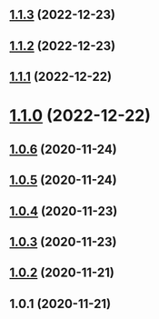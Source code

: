 ## [1.1.3](https://github.com/余聪/babel-helper-decorate-react/compare/v1.1.2...v1.1.3) (2022-12-23)

## [1.1.2](https://github.com/余聪/babel-helper-decorate-react/compare/v1.1.1...v1.1.2) (2022-12-23)

## [1.1.1](https://github.com/余聪/babel-helper-decorate-react/compare/v1.1.0...v1.1.1) (2022-12-22)

# [1.1.0](https://github.com/余聪/babel-helper-decorate-react/compare/v1.0.6...v1.1.0) (2022-12-22)

## [1.0.6](https://github.com/余聪/babel-helper-decorate-react/compare/v1.0.5...v1.0.6) (2020-11-24)

## [1.0.5](https://github.com/余聪/babel-helper-decorate-react/compare/v1.0.4...v1.0.5) (2020-11-24)

## [1.0.4](https://github.com/余聪/babel-helper-decorate-react/compare/v1.0.3...v1.0.4) (2020-11-23)

## [1.0.3](https://github.com/余聪/babel-helper-decorate-react/compare/v1.0.2...v1.0.3) (2020-11-23)

## [1.0.2](https://github.com/余聪/babel-helper-decorate-react/compare/v1.0.1...v1.0.2) (2020-11-21)

## 1.0.1 (2020-11-21)
